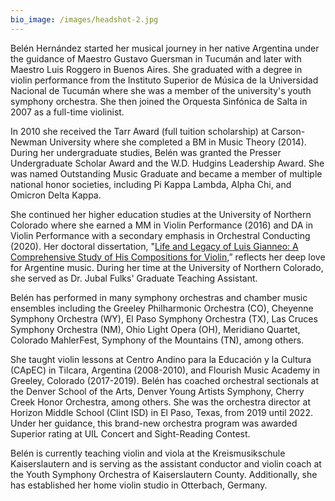 ```yaml
---
bio_image: /images/headshot-2.jpg
---
```

<p>Belén Hernández started her musical journey in her native Argentina under the guidance of Maestro Gustavo Guersman in Tucumán and later with Maestro Luis Roggero in Buenos Aires. She graduated with a degree in violin performance from the Instituto Superior de Música de la Universidad Nacional de Tucumán where she was a member of the university's youth symphony orchestra. She then joined the Orquesta Sinfónica de Salta in 2007 as a full-time violinist.</p>

<p>In 2010 she received the Tarr Award (full tuition scholarship) at Carson-Newman University where she completed a BM in Music Theory (2014). During her undergraduate studies, Belén was granted the Presser Undergraduate Scholar Award and the W.D. Hudgins Leadership Award. She was named Outstanding Music Graduate and became a member of multiple national honor societies, including Pi Kappa Lambda, Alpha Chi, and Omicron Delta Kappa.</p>

<p>She continued her higher education studies at the University of Northern Colorado where she earned a MM in Violin Performance (2016) and DA in Violin Performance with a secondary emphasis in Orchestral Conducting (2020). Her doctoral dissertation, "<a href="https://digscholarship.unco.edu/dissertations/721/" target='_blank'>Life and Legacy of Luis Gianneo: A Comprehensive Study of His Compositions for Violin</a>,” reflects her deep love for Argentine music. During her time at the University of Northern Colorado, she served as Dr. Jubal Fulks' Graduate Teaching Assistant. </p>

<p>Belén has performed in many symphony orchestras and chamber music ensembles including the Greeley Philharmonic Orchestra (CO), Cheyenne Symphony Orchestra (WY), El Paso Symphony Orchestra (TX), Las Cruces Symphony Orchestra (NM), Ohio Light Opera (OH), Meridiano Quartet, Colorado MahlerFest, Symphony of the Mountains (TN), among others.</p>

<p>She taught violin lessons at Centro Andino para la Educación y la Cultura (CApEC) in Tilcara, Argentina (2008-2010), and Flourish Music Academy in Greeley, Colorado (2017-2019). Belén has coached orchestral sectionals at the Denver School of the Arts, Denver Young Artists Symphony, Cherry Creek Honor  Orchestra, among others. She was the orchestra director at Horizon Middle School (Clint ISD) in El Paso, Texas, from 2019 until 2022. Under her guidance, this brand-new orchestra program was awarded Superior rating at UIL Concert and Sight-Reading Contest.</p>

<p>Belén is currently teaching violin and viola at the Kreismusikschule Kaiserslautern and is serving as the assistant conductor and violin coach at the Youth Symphony Orchestra of Kaiserslautern County. Additionally, she has established her home violin studio in Otterbach, Germany.</p>
